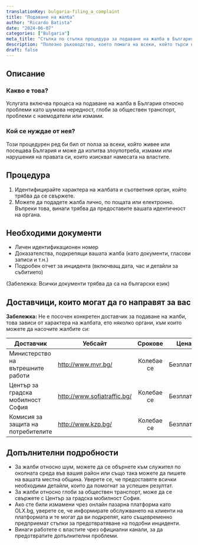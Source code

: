 ```yaml
---
translationKey: bulgaria-filing_a_complaint
title: "Подаване на жалба"
author: "Ricardo Batista"
date: "2024-06-07"
categories: ["Bulgaria"]
meta_title: "Стъпка по стъпка процедура за подаване на жалба в България"
description: "Полезно ръководство, което помага на всеки, който търси как да регистрира жалба в България"
draft: false
---
```


## Описание
### Какво е това?
Услугата включва процеса на подаване на жалба в България относно проблеми като шумова нередност, глоби за обществен транспорт, проблеми с наемодатели или измами.

### Кой се нуждае от нея?
Този процедурен ред би бил от полза за всеки, който живее или посещава България и може да изпитва злоупотреба, измами или нарушения на правата си, които изискват намесата на властите.

## Процедура

1. Идентифицирайте характера на жалбата и съответния орган, който трябва да се свържете.
2. Можете да подадете жалба лично, по пощата или електронно. Въпреки това, винаги трябва да предоставите вашата идентичност на органа.

## Необходими документи
- Личен идентификационен номер
- Доказателства, подкрепящи вашата жалба (като документи, гласови записи и т.н.)
- Подробен отчет за инцидента (включващ дата, час и детайли за събитието)

(Забележка: Всички документи трябва да са на български език)

## Доставчици, които могат да го направят за вас

**Забележка:** Не е посочен конкретен доставчик за подаване на жалби, това зависи от характера на жалбата, ето няколко органи, към които можете да насочите жалбите си:

| Доставчик       |     Уебсайт   |     Срокове  |  Цена  |
| --------------- | --------------- |  :-------------: | :-----:|
| Министерство на вътрешните работи |  http://www.mvr.bg/    |     Колебае се     |  Безплатно   |
| Център за градска мобилност София |  http://www.sofiatraffic.bg/   |    Колебае се    |  Безплатно   |
| Комисия за защита на потребителите |  http://www.kzp.bg/  |     Колебае се      |     Безплатно     |  

## Допълнителни подробности

- За жалби относно шум, можете да се обърнете към служител по околната среда във вашия район или също така можете да пишете на вашата местна община. Уверете се, че предоставяте всички необходими детайли, които да помогнат за успешен резултат.
- За жалби относно глоби за обществен транспорт, може да се свържете с Център за градска мобилност София.
- Ако сте били измамени чрез онлайн пазарна платформа като OLX.bg, уверете се, че информирате обслужването на клиенти на платформата и те могат да ви подкрепят, като същевременно предприемат стъпки за предотвратяване на подобни инциденти.
- Винаги работете с властите чрез официални канали, за да предотвратите допълнителни проблеми.